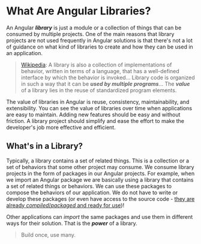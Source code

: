 # What Are Angular Libraries?

An Angular ***library*** is just a module or a collection of things that can be consumed by multiple projects. One of the main reasons that library projects are not used frequently in Angular solutions is that there's not a lot of guidance on what kind of libraries to create and how they can be used in an application.

 > [Wikipedia](https://en.wikipedia.org/wiki/Library_(computing)): A library is also a collection of implementations of behavior, written in terms of a language, that has a well-defined interface by which the behavior is invoked... Library code is organized in such a way that it can be ***used by multiple programs***... The ***value*** of a library lies in the reuse of standardized program elements.

 The value of libraries in Angular is reuse, consistency, maintainability, and extensibility. You can see the value of libraries over time when applications are easy to maintain. Adding new features should be easy and without friction. A library project should simplify and ease the effort to make the developer's job more effective and efficient.

 ## What's in a Library?

 Typically, a library contains a set of related things. This is a collection or a set of behaviors that some other project may consume. We consume library projects in the form of packages in our Angular projects. For example, when we import an Angular package we are basically using a library that contains a set of related things or behaviors. We can use these packages to compose the behaviors of our application. We do not have to write or develop these packages (or even have access to the source code - [they are already *compiled*/*packaged* and ready for use](https://angular.io/guide/aot-compiler#ahead-of-time-aot-compilation))! 
 
 Other applications can *import* the same packages and use them in different ways for their solution. That is the ***power*** of a library. 

 > Build once, use many.

